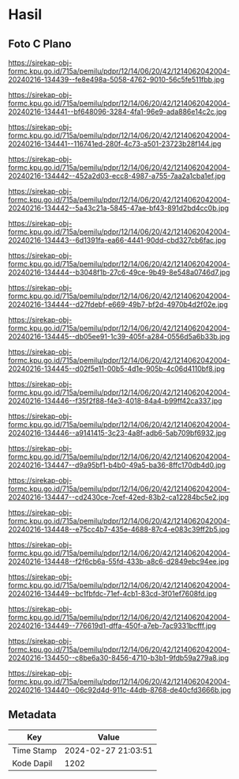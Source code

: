 # Hasil

## Foto C Plano

https://sirekap-obj-formc.kpu.go.id/715a/pemilu/pdpr/12/14/06/20/42/1214062042004-20240216-134439--fe8e498a-5058-4762-9010-56c5fe511fbb.jpg

https://sirekap-obj-formc.kpu.go.id/715a/pemilu/pdpr/12/14/06/20/42/1214062042004-20240216-134441--bf648096-3284-4fa1-96e9-ada886e14c2c.jpg

https://sirekap-obj-formc.kpu.go.id/715a/pemilu/pdpr/12/14/06/20/42/1214062042004-20240216-134441--116741ed-280f-4c73-a501-23723b28f144.jpg

https://sirekap-obj-formc.kpu.go.id/715a/pemilu/pdpr/12/14/06/20/42/1214062042004-20240216-134442--452a2d03-ecc8-4987-a755-7aa2a1cba1ef.jpg

https://sirekap-obj-formc.kpu.go.id/715a/pemilu/pdpr/12/14/06/20/42/1214062042004-20240216-134442--5a43c21a-5845-47ae-bf43-891d2bd4cc0b.jpg

https://sirekap-obj-formc.kpu.go.id/715a/pemilu/pdpr/12/14/06/20/42/1214062042004-20240216-134443--6d1391fa-ea66-4441-90dd-cbd327cb6fac.jpg

https://sirekap-obj-formc.kpu.go.id/715a/pemilu/pdpr/12/14/06/20/42/1214062042004-20240216-134444--b3048f1b-27c6-49ce-9b49-8e548a0746d7.jpg

https://sirekap-obj-formc.kpu.go.id/715a/pemilu/pdpr/12/14/06/20/42/1214062042004-20240216-134444--d27fdebf-e669-49b7-bf2d-4970b4d2f02e.jpg

https://sirekap-obj-formc.kpu.go.id/715a/pemilu/pdpr/12/14/06/20/42/1214062042004-20240216-134445--db05ee91-1c39-405f-a284-0556d5a6b33b.jpg

https://sirekap-obj-formc.kpu.go.id/715a/pemilu/pdpr/12/14/06/20/42/1214062042004-20240216-134445--d02f5e11-00b5-4d1e-905b-4c06d4110bf8.jpg

https://sirekap-obj-formc.kpu.go.id/715a/pemilu/pdpr/12/14/06/20/42/1214062042004-20240216-134446--f35f2f88-f4e3-4018-84a4-b99ff42ca337.jpg

https://sirekap-obj-formc.kpu.go.id/715a/pemilu/pdpr/12/14/06/20/42/1214062042004-20240216-134446--a9141415-3c23-4a8f-adb6-5ab709bf6932.jpg

https://sirekap-obj-formc.kpu.go.id/715a/pemilu/pdpr/12/14/06/20/42/1214062042004-20240216-134447--d9a95bf1-b4b0-49a5-ba36-8ffc170db4d0.jpg

https://sirekap-obj-formc.kpu.go.id/715a/pemilu/pdpr/12/14/06/20/42/1214062042004-20240216-134447--cd2430ce-7cef-42ed-83b2-ca12284bc5e2.jpg

https://sirekap-obj-formc.kpu.go.id/715a/pemilu/pdpr/12/14/06/20/42/1214062042004-20240216-134448--e75cc4b7-435e-4688-87c4-e083c39ff2b5.jpg

https://sirekap-obj-formc.kpu.go.id/715a/pemilu/pdpr/12/14/06/20/42/1214062042004-20240216-134448--f2f6cb6a-55fd-433b-a8c6-d2849ebc94ee.jpg

https://sirekap-obj-formc.kpu.go.id/715a/pemilu/pdpr/12/14/06/20/42/1214062042004-20240216-134449--bc1fbfdc-71ef-4cb1-83cd-3f01ef7608fd.jpg

https://sirekap-obj-formc.kpu.go.id/715a/pemilu/pdpr/12/14/06/20/42/1214062042004-20240216-134449--776619d1-dffa-450f-a7eb-7ac9331bcfff.jpg

https://sirekap-obj-formc.kpu.go.id/715a/pemilu/pdpr/12/14/06/20/42/1214062042004-20240216-134450--c8be6a30-8456-4710-b3b1-9fdb59a279a8.jpg

https://sirekap-obj-formc.kpu.go.id/715a/pemilu/pdpr/12/14/06/20/42/1214062042004-20240216-134440--06c92d4d-911c-44db-8768-de40cfd3666b.jpg


## Metadata

| Key        | Value               |
| ---------- | ------------------- |
| Time Stamp | 2024-02-27 21:03:51 |
| Kode Dapil | 1202                |



